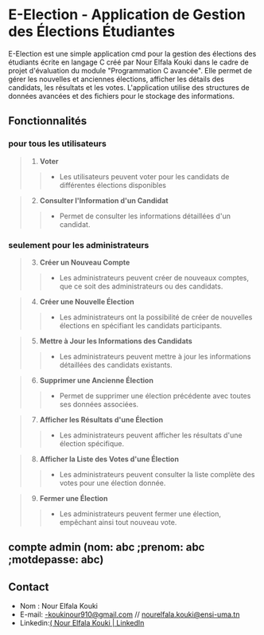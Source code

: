 # E-Election - Application de Gestion des Élections Étudiantes
E-Election est une simple application cmd pour la gestion des élections des étudiants écrite en langage C créé par Nour Elfala Kouki dans le cadre de projet d'évaluation du module "Programmation C avancée".
Elle permet de gérer les nouvelles et anciennes élections, afficher les détails des candidats, les résultats et les votes. L'application utilise des structures de données avancées et des fichiers pour le stockage des informations.

## Fonctionnalités
### pour tous les utilisateurs
>1. **Voter**
  > >- Les utilisateurs peuvent voter pour les candidats de différentes élections disponibles 

> 2. **Consulter l'Information d'un Candidat**
  >>- Permet de consulter les informations détaillées d'un candidat.
### **seulement pour les administrateurs**
>3. **Créer un Nouveau Compte**
>>   - Les administrateurs peuvent créer de nouveaux comptes, que ce soit des administrateurs ou des candidats.

>4. **Créer une Nouvelle Élection**
  >> - Les administrateurs ont la possibilité de créer de nouvelles élections en spécifiant les candidats participants.

>5. **Mettre à Jour les Informations des Candidats**
  >> - Les administrateurs peuvent mettre à jour les informations détaillées des candidats existants.

>6. **Supprimer une Ancienne Élection**
  >> - Permet de supprimer une élection précédente avec toutes ses données associées.

>7. **Afficher les Résultats d'une Élection**
 >>  - Les administrateurs peuvent afficher les résultats d'une élection spécifique.

>8. **Afficher la Liste des Votes d'une Élection**
>>   - Les administrateurs peuvent consulter la liste complète des votes pour une élection donnée.

>9. **Fermer une Élection**
  >> - Les administrateurs peuvent fermer une élection, empêchant ainsi tout nouveau vote.
## compte admin (nom: abc ;prenom: abc ;motdepasse: abc)


## Contact
- Nom : Nour Elfala Kouki
- E-mail: -koukinour910@gmail.com // nourelfala.kouki@ensi-uma.tn              
- Linkedin:[( Nour Elfala Kouki | LinkedIn](https://www.linkedin.com/in/nour-elfala-kouki-4894bb2a1/)
